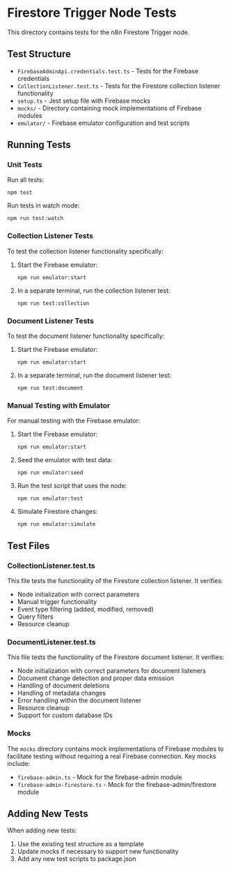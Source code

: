 # Firestore Trigger Node Tests

This directory contains tests for the n8n Firestore Trigger node.

## Test Structure

- `FirebaseAdminApi.credentials.test.ts` - Tests for the Firebase credentials
- `CollectionListener.test.ts` - Tests for the Firestore collection listener functionality
- `setup.ts` - Jest setup file with Firebase mocks
- `mocks/` - Directory containing mock implementations of Firebase modules
- `emulator/` - Firebase emulator configuration and test scripts

## Running Tests

### Unit Tests

Run all tests:
```
npm test
```

Run tests in watch mode:
```
npm run test:watch
```

### Collection Listener Tests

To test the collection listener functionality specifically:

1. Start the Firebase emulator:
   ```
   npm run emulator:start
   ```

2. In a separate terminal, run the collection listener test:
   ```
   npm run test:collection
   ```

### Document Listener Tests

To test the document listener functionality specifically:

1. Start the Firebase emulator:
   ```
   npm run emulator:start
   ```

2. In a separate terminal, run the document listener test:
   ```
   npm run test:document
   ```

### Manual Testing with Emulator

For manual testing with the Firebase emulator:

1. Start the Firebase emulator:
   ```
   npm run emulator:start
   ```

2. Seed the emulator with test data:
   ```
   npm run emulator:seed
   ```

3. Run the test script that uses the node:
   ```
   npm run emulator:test
   ```

4. Simulate Firestore changes:
   ```
   npm run emulator:simulate
   ```

## Test Files

### CollectionListener.test.ts

This file tests the functionality of the Firestore collection listener. It verifies:

- Node initialization with correct parameters
- Manual trigger functionality
- Event type filtering (added, modified, removed)
- Query filters
- Resource cleanup

### DocumentListener.test.ts

This file tests the functionality of the Firestore document listener. It verifies:

- Node initialization with correct parameters for document listeners
- Document change detection and proper data emission
- Handling of document deletions
- Handling of metadata changes
- Error handling within the document listener
- Resource cleanup
- Support for custom database IDs

### Mocks

The `mocks` directory contains mock implementations of Firebase modules to facilitate testing without requiring a real Firebase connection. Key mocks include:

- `firebase-admin.ts` - Mock for the firebase-admin module
- `firebase-admin-firestore.ts` - Mock for the firebase-admin/firestore module

## Adding New Tests

When adding new tests:

1. Use the existing test structure as a template
2. Update mocks if necessary to support new functionality
3. Add any new test scripts to package.json
